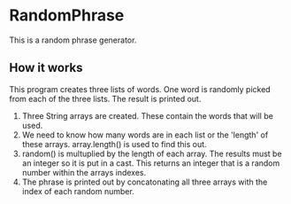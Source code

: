 # RandomPhrase
This is a random phrase generator.

## How it works
This program creates three lists of words. One word is randomly picked from each of the three lists. The result is printed out. 

1. Three String arrays are created. These contain the words that will be used. 
2. We need to know how many words are in each list or the 'length' of these arrays. array.length() is used to find this out.
3. random() is multuplied by the length of each array. The results must be an integer so it is put in a cast. This returns an integer that is a random number within the arrays indexes.
4.  The phrase is printed out by concatonating all three arrays with the index of each random number.

